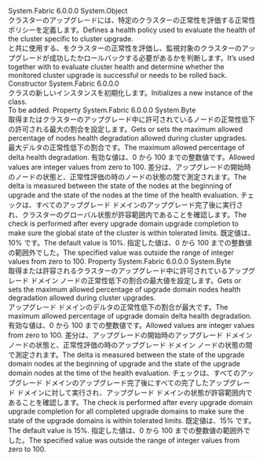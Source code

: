 <Type Name="ClusterUpgradeHealthPolicy" FullName="System.Fabric.Health.ClusterUpgradeHealthPolicy">
  <TypeSignature Language="C#" Value="public class ClusterUpgradeHealthPolicy" />
  <TypeSignature Language="ILAsm" Value=".class public auto ansi beforefieldinit ClusterUpgradeHealthPolicy extends System.Object" />
  <TypeSignature Language="DocId" Value="T:System.Fabric.Health.ClusterUpgradeHealthPolicy" />
  <TypeSignature Language="VB.NET" Value="Public Class ClusterUpgradeHealthPolicy" />
  <TypeSignature Language="F#" Value="type ClusterUpgradeHealthPolicy = class" />
  <AssemblyInfo>
    <AssemblyName>System.Fabric</AssemblyName>
    <AssemblyVersion>6.0.0.0</AssemblyVersion>
  </AssemblyInfo>
  <Base>
    <BaseTypeName>System.Object</BaseTypeName>
  </Base>
  <Interfaces />
  <Docs>
    <summary>
      <para><span data-ttu-id="7f8e1-101">クラスターのアップグレードには、特定のクラスターの正常性を評価する正常性ポリシーを定義します。</span><span class="sxs-lookup"><span data-stu-id="7f8e1-101">Defines a health policy used to evaluate the health of the cluster specific to cluster upgrade.</span></span></para>
    </summary>
    <remarks>
      <para><span data-ttu-id="7f8e1-102">と共に使用する、<see cref="T:System.Fabric.Health.ClusterHealthPolicy" />をクラスターの正常性を評価し、監視対象のクラスターのアップグレードが成功したかロールバックする必要があるかを判断します。</span><span class="sxs-lookup"><span data-stu-id="7f8e1-102">It’s used together with <see cref="T:System.Fabric.Health.ClusterHealthPolicy" /> to evaluate cluster health and determine whether the monitored cluster upgrade is successful or needs to be rolled back.</span></span></para>
    </remarks>
  </Docs>
  <Members>
    <Member MemberName=".ctor">
      <MemberSignature Language="C#" Value="public ClusterUpgradeHealthPolicy ();" />
      <MemberSignature Language="ILAsm" Value=".method public hidebysig specialname rtspecialname instance void .ctor() cil managed" />
      <MemberSignature Language="DocId" Value="M:System.Fabric.Health.ClusterUpgradeHealthPolicy.#ctor" />
      <MemberSignature Language="VB.NET" Value="Public Sub New ()" />
      <MemberType>Constructor</MemberType>
      <AssemblyInfo>
        <AssemblyName>System.Fabric</AssemblyName>
        <AssemblyVersion>6.0.0.0</AssemblyVersion>
      </AssemblyInfo>
      <Parameters />
      <Docs>
        <summary>
          <para><span data-ttu-id="7f8e1-103"><see cref="T:System.Fabric.Health.ClusterUpgradeHealthPolicy" /> クラスの新しいインスタンスを初期化します。</span><span class="sxs-lookup"><span data-stu-id="7f8e1-103">Initializes a new instance of the <see cref="T:System.Fabric.Health.ClusterUpgradeHealthPolicy" /> class.</span></span></para>
        </summary>
        <remarks>To be added.</remarks>
      </Docs>
    </Member>
    <Member MemberName="MaxPercentDeltaUnhealthyNodes">
      <MemberSignature Language="C#" Value="public byte MaxPercentDeltaUnhealthyNodes { get; set; }" />
      <MemberSignature Language="ILAsm" Value=".property instance unsigned int8 MaxPercentDeltaUnhealthyNodes" />
      <MemberSignature Language="DocId" Value="P:System.Fabric.Health.ClusterUpgradeHealthPolicy.MaxPercentDeltaUnhealthyNodes" />
      <MemberSignature Language="VB.NET" Value="Public Property MaxPercentDeltaUnhealthyNodes As Byte" />
      <MemberSignature Language="F#" Value="member this.MaxPercentDeltaUnhealthyNodes : byte with get, set" Usage="System.Fabric.Health.ClusterUpgradeHealthPolicy.MaxPercentDeltaUnhealthyNodes" />
      <MemberType>Property</MemberType>
      <AssemblyInfo>
        <AssemblyName>System.Fabric</AssemblyName>
        <AssemblyVersion>6.0.0.0</AssemblyVersion>
      </AssemblyInfo>
      <ReturnValue>
        <ReturnType>System.Byte</ReturnType>
      </ReturnValue>
      <Docs>
        <summary>
          <para><span data-ttu-id="7f8e1-104">取得またはクラスターのアップグレード中に許可されているノードの正常性低下の許可される最大の割合を設定します。</span><span class="sxs-lookup"><span data-stu-id="7f8e1-104">Gets or sets the maximum allowed percentage of nodes health degradation allowed during cluster upgrades.</span></span>
            </para>
        </summary>
        <value>
          <para><span data-ttu-id="7f8e1-105">最大デルタの正常性低下の割合です。</span><span class="sxs-lookup"><span data-stu-id="7f8e1-105">The maximum allowed percentage of delta health degradation.</span></span> <span data-ttu-id="7f8e1-106">有効な値は、0 から 100 までの整数値です。</span><span class="sxs-lookup"><span data-stu-id="7f8e1-106">Allowed values are integer values from zero to 100.</span></span></para>
        </value>
        <remarks><span data-ttu-id="7f8e1-107">差分は、アップグレードの開始時のノードの状態と、正常性評価の時のノードの状態の間で測定されます。</span><span class="sxs-lookup"><span data-stu-id="7f8e1-107">The delta is measured between the state of the nodes at the beginning of upgrade and the state of the nodes at the time of the health evaluation.</span></span> <span data-ttu-id="7f8e1-108">チェックは、すべてのアップグレード ドメインのアップグレード完了後に実行され、クラスターのグローバル状態が許容範囲内であることを確認します。</span><span class="sxs-lookup"><span data-stu-id="7f8e1-108">The check is performed after every upgrade domain upgrade completion to make sure the global state of the cluster is within tolerated limits.</span></span> <span data-ttu-id="7f8e1-109">既定値は、10% です。</span><span class="sxs-lookup"><span data-stu-id="7f8e1-109">The default value is 10%.</span></span></remarks>
        <exception cref="T:System.ArgumentOutOfRangeException">
          <para><span data-ttu-id="7f8e1-110">指定した値は、0 から 100 までの整数値の範囲外でした。</span><span class="sxs-lookup"><span data-stu-id="7f8e1-110">The specified value was outside the range of integer values from zero to 100.</span></span></para>
        </exception>
      </Docs>
    </Member>
    <Member MemberName="MaxPercentUpgradeDomainDeltaUnhealthyNodes">
      <MemberSignature Language="C#" Value="public byte MaxPercentUpgradeDomainDeltaUnhealthyNodes { get; set; }" />
      <MemberSignature Language="ILAsm" Value=".property instance unsigned int8 MaxPercentUpgradeDomainDeltaUnhealthyNodes" />
      <MemberSignature Language="DocId" Value="P:System.Fabric.Health.ClusterUpgradeHealthPolicy.MaxPercentUpgradeDomainDeltaUnhealthyNodes" />
      <MemberSignature Language="VB.NET" Value="Public Property MaxPercentUpgradeDomainDeltaUnhealthyNodes As Byte" />
      <MemberSignature Language="F#" Value="member this.MaxPercentUpgradeDomainDeltaUnhealthyNodes : byte with get, set" Usage="System.Fabric.Health.ClusterUpgradeHealthPolicy.MaxPercentUpgradeDomainDeltaUnhealthyNodes" />
      <MemberType>Property</MemberType>
      <AssemblyInfo>
        <AssemblyName>System.Fabric</AssemblyName>
        <AssemblyVersion>6.0.0.0</AssemblyVersion>
      </AssemblyInfo>
      <ReturnValue>
        <ReturnType>System.Byte</ReturnType>
      </ReturnValue>
      <Docs>
        <summary>
          <para><span data-ttu-id="7f8e1-111">取得または許容されるクラスターのアップグレード中に許可されているアップグレード ドメイン ノードの正常性低下の割合の最大値を設定します。</span><span class="sxs-lookup"><span data-stu-id="7f8e1-111">Gets or sets the maximum allowed percentage of upgrade domain nodes health degradation allowed during cluster upgrades.</span></span></para>
        </summary>
        <value>
          <para><span data-ttu-id="7f8e1-112">アップグレード ドメインのデルタの正常性低下の割合が最大です。</span><span class="sxs-lookup"><span data-stu-id="7f8e1-112">The maximum allowed percentage of upgrade domain delta health degradation.</span></span> <span data-ttu-id="7f8e1-113">有効な値は、0 から 100 までの整数値です。</span><span class="sxs-lookup"><span data-stu-id="7f8e1-113">Allowed values are integer values from zero to 100.</span></span></para>
        </value>
        <remarks><span data-ttu-id="7f8e1-114">差分は、アップグレードの開始時のアップグレード ドメイン ノードの状態と、正常性評価の時のアップグレード ドメイン ノードの状態の間で測定されます。</span><span class="sxs-lookup"><span data-stu-id="7f8e1-114">The delta is measured between the state of the upgrade domain nodes at the beginning of upgrade and the state of the upgrade domain nodes at the time of the health evaluation.</span></span> <span data-ttu-id="7f8e1-115">チェックは、すべてのアップグレード ドメインのアップグレード完了後にすべての完了したアップグレード ドメインに対して実行され、アップグレード ドメインの状態が許容範囲内であることを確認します。</span><span class="sxs-lookup"><span data-stu-id="7f8e1-115">The check is performed after every upgrade domain upgrade completion for all completed upgrade domains to make sure the state of the upgrade domains is within tolerated limits.</span></span> <span data-ttu-id="7f8e1-116">既定値は、15% です。</span><span class="sxs-lookup"><span data-stu-id="7f8e1-116">The default value is 15%.</span></span></remarks>
        <exception cref="T:System.ArgumentOutOfRangeException">
          <para><span data-ttu-id="7f8e1-117">指定した値は、0 から 100 までの整数値の範囲外でした。</span><span class="sxs-lookup"><span data-stu-id="7f8e1-117">The specified value was outside the range of integer values from zero to 100.</span></span></para>
        </exception>
      </Docs>
    </Member>
  </Members>
</Type>